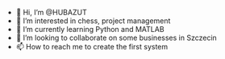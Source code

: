 - 👋 Hi, I’m @HUBAZUT
- 👀 I’m interested in chess, project management
- 🌱 I’m currently learning Python and MATLAB
- 💞️ I’m looking to collaborate on some businesses in Szczecin
- 📫 How to reach me to create the first system

<!---
HUBAZUT/HUBAZUT is a ✨ special ✨ repository because its `README.md` (this file) appears on your GitHub profile.
You can click the Preview link to take a look at your changes.
--->
